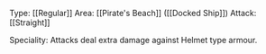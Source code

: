 Type: [[Regular]]
Area: [[Pirate's Beach]] ([[Docked Ship]])
Attack: [[Straight]]

Speciality: Attacks deal extra damage against Helmet type armour.